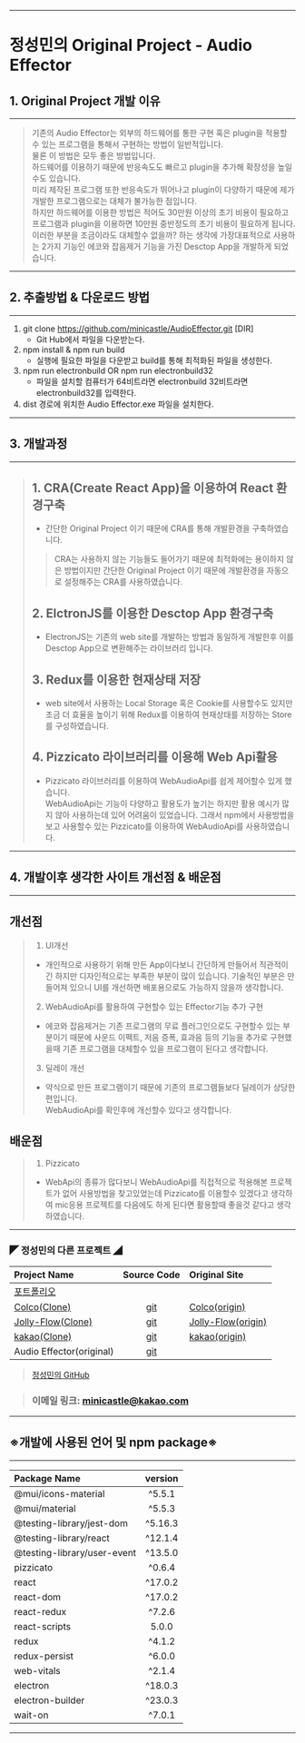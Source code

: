 - - -
# 정성민의 Original Project - Audio Effector
## 1. Original Project 개발 이유
---
> 기존의 Audio Effector는 외부의 하드웨어를 통한 구현 혹은 plugin을 적용할 수 있는 프로그램을 통해서 구현하는 방법이 일반적입니다. <br>
물론 이 방법은 모두 좋은 방법입니다. <br>
하드웨어를 이용하기 때문에 반응속도도 빠르고 plugin을 추가해 확장성을 높일수도 있습니다. <br> 미리 제작된 프로그램 또한 반응속도가 뛰어나고 plugin이 다양하기 때문에 제가 개발한 프로그램으로는 대체가 불가능한 점입니다. <br>
하지만 하드웨어를 이용한 방법은 적어도 30만원 이상의 초기 비용이 필요하고 프로그램과 plugin을 이용하면 10만원 중반정도의 초기 비용이 필요하게 됩니다.<br>
이러한 부분을 조금이라도 대체할수 없을까? 하는 생각에 가장대표적으로 사용하는 2가지 기능인 에코와 잡음제거 기능을 가진 Desctop App을 개발하게 되었습니다.

---
## 2. 추출방법 & 다운로드 방법
---
1. git clone https://github.com/minicastle/AudioEffector.git  [DIR]
    - Git Hub에서 파일을 다운받는다.
2. npm install & npm run build
    - 실행에 필요한 파일을 다운받고 build를 통해 최적화된 파일을 생성한다.
3. npm run electronbuild OR npm run electronbuild32
    - 파일을 설치할 컴퓨터가 64비트라면 electronbuild 32비트라면 electronbuild32를 입력한다.
4. dist 경로에 위치한 Audio Effector.exe 파일을 설치한다.

---
## 3. 개발과정
---
>## 1. CRA(Create React App)을 이용하여 React 환경구축
> -  간단한 Original Project 이기 때문에 CRA를 통해 개발환경을 구축하였습니다.
>> CRA는 사용하지 않는 기능들도 들어가기 때문에 최적화에는 용이하지 않은 방법이지만 간단한 Original Project 이기 때문에 개발환경을 자동으로 설정해주는 CRA를 사용하였습니다.
>## 2. ElctronJS를 이용한 Desctop App 환경구축
> - ElectronJS는 기존의 web site를 개발하는 방법과 동일하게 개발한후 이를 Desctop App으로 변환해주는 라이브러리 입니다. 
>## 3. Redux를 이용한 현재상태 저장
> - web site에서 사용하는 Local Storage 혹은 Cookie를 사용할수도 있지만 조금 더 효율을 높이기 위해 Redux를 이용하여 현재상태를 저장하는 Store를 구성하였습니다.
>## 4. Pizzicato 라이브러리를 이용해 Web Api활용
> - Pizzicato 라이브러리를 이용하여 WebAudioApi를 쉽게 제어할수 있게 했습니다. <br>
WebAudioApi는 기능이 다양하고 활용도가 높기는 하지만 활용 예시가 많지 않아 사용하는데 있어 어려움이 있었습니다. 그래서 npm에서 사용방법을 보고 사용할수 있는 Pizzicato를 이용하여 WebAudioApi를 사용하였습니다.
---
## 4. 개발이후 생각한 사이트 개선점 & 배운점
---
## 개선점
> 1. UI개선
> - 개인적으로 사용하기 위해 만든 App이다보니 간단하게 만들어서 직관적이긴 하지만 디자인적으로는 부족한 부분이 많이 있습니다. 기술적인 부분은 만들어져 있으니 UI를 개선하면 배포용으로도 가능하지 않을까 생각합니다. 
> 2. WebAudioApi를 활용하여 구현할수 있는 Effector기능 추가 구현
> - 에코와 잡음제거는 기존 프로그램의 무료 플러그인으로도 구현할수 있는 부분이기 때문에 사운드 이펙트, 저음 증폭, 효과음 등의 기능을 추가로 구현했을때 기존 프로그램을 대체할수 있을 프로그램이 된다고 생각합니다.
> 3. 딜레이 개선
> - 약식으로 만든 프로그램이기 때문에 기존의 프로그램들보다 딜레이가 상당한편입니다. <br>WebAudioApi를 확인후에 개선할수 있다고 생각합니다.
## 배운점
> 1. Pizzicato
> - WebApi의 종류가 많다보니 WebAudioApi를 직접적으로 적용해본 프로젝트가 없어 사용방법을 찾고있었는데 Pizzicato를 이용할수 있겠다고 생각하여 mic응용 프로젝트를 다음에도 하게 된다면 활용할때 좋을것 같다고 생각하였습니다.


---
### ◤ 정성민의 다른 프로젝트 ◢
| Project Name              | Source Code           | Original Site             |
| :--                       | :--:                  | :--                       |
|[포트폴리오](https://minicastle.github.io/portpolio/)|||
|[Colco(Clone)](https://minicastle.github.io/Clone-Colco/)|[git](https://github.com/minicastle/Clone-Colco)|[Colco(origin)](https://colco.app/)|
|[Jolly-Flow(Clone)](https://minicastle.github.io/Clone-JollyFlow/)|[git](https://github.com/minicastle/Clone-JollyFlow)|[Jolly-Flow(origin)](https://jollyflow.webflow.io/)|
|[kakao(Clone)](https://minicastle.github.io/Clone-Kakao/)|[git](https://github.com/minicastle/Clone-kakao)|[kakao(origin)](https://www.kakaocorp.com/page/)|
|Audio Effector(original)|[git](https://github.com/minicastle/AudioEffector)||

> [정성민의 GitHub](https://github.com/minicastle)

> ### 이메일 링크: <minicastle@kakao.com>
---
## ※개발에 사용된 언어 및 npm package※
---
|Package Name                 	| version  	    |
| :--                         	| :--:     		|
|@mui/icons-material	        |^5.5.1		    |
|@mui/material		            |^5.5.3		    |
|@testing-library/jest-dom	    |^5.16.3		|
|@testing-library/react	        |^12.1.4		|
|@testing-library/user-event	|^13.5.0		|
|pizzicato			            |^0.6.4		    |
|react			                |^17.0.2		|
|react-dom		                |^17.0.2		|
|react-redux		            |^7.2.6		    |
|react-scripts		            |5.0.0		    |
|redux			                |^4.1.2		    |
|redux-persist		            |^6.0.0		    |
|web-vitals		                |^2.1.4		    |
|electron			            |^18.0.3		|
|electron-builder		        |^23.0.3		|
|wait-on			            |^7.0.1		    |
---